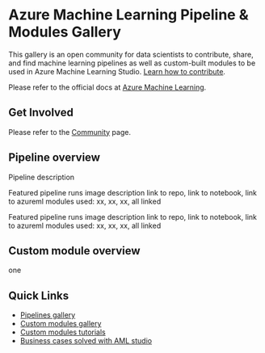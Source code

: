 # Azure Machine Learning Pipeline & Modules Gallery
This gallery is an open community for data scientists to contribute, share, and find machine learning pipelines as well as custom-built modules to be used in Azure Machine Learning Studio. [Learn how to contribute](http://go.microsoft.com/fwlink/?LinkID=524862&clcid=0x409e).

Please refer to the official docs at [Azure Machine Learning](http://help.doc).

## Get Involved
Please refer to the [Community](https://www.kubeflow.org/docs/about/community/) page.

## Pipeline overview
Pipeline description

Featured pipeline runs
image
description
link to repo, link to notebook, link to azureml
modules used: xx, xx, xx, all linked

Featured pipeline runs
image
description
link to repo, link to notebook, link to azureml
modules used: xx, xx, xx, all linked


## Custom module overview
one 

## Quick Links
* [Pipelines gallery](https://k8s-testgrid.appspot.com/sig-big-data)
* [Custom modules gallery](https://prow.k8s.io/?repo=kubeflow%2Fkubeflow)
* [Custom modules tutorials](https://k8s-gubernator.appspot.com/pr)
* [Business cases solved with AML studio](http://testing-argo.kubeflow.org)



